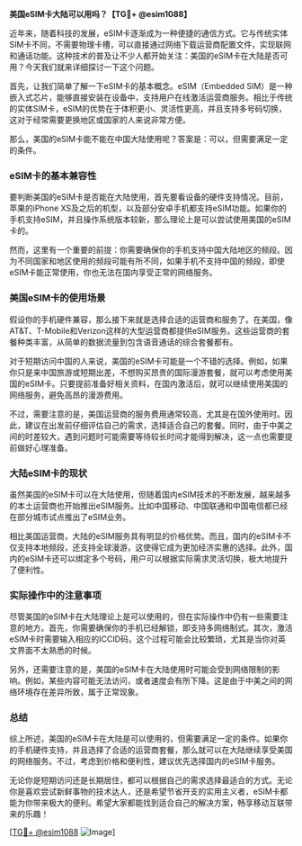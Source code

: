 **美国eSIM卡大陆可以用吗？【TG💪+ @esim1088】**

近年来，随着科技的发展，eSIM卡逐渐成为一种便捷的通信方式。它与传统实体SIM卡不同，不需要物理卡槽，可以直接通过网络下载运营商配置文件，实现联网和通话功能。这种技术的普及让不少人都开始关注：美国的eSIM卡在大陆是否可用？今天我们就来详细探讨一下这个问题。

首先，让我们简单了解一下eSIM卡的基本概念。eSIM（Embedded SIM）是一种嵌入式芯片，能够直接安装在设备中，支持用户在线激活运营商服务。相比于传统的实体SIM卡，eSIM的优势在于体积更小、灵活性更高，并且支持多号码切换，这对于经常需要更换地区或国家的人来说非常方便。

那么，美国的eSIM卡能不能在中国大陆使用呢？答案是：可以，但需要满足一定的条件。

### eSIM卡的基本兼容性

要判断美国的eSIM卡是否能在大陆使用，首先要看设备的硬件支持情况。目前，苹果的iPhone XS及之后的机型，以及部分安卓手机都支持eSIM功能。如果你的手机支持eSIM，并且操作系统版本较新，那么理论上是可以尝试使用美国的eSIM卡的。

然而，这里有一个重要的前提：你需要确保你的手机支持中国大陆地区的频段。因为不同国家和地区使用的频段可能有所不同，如果手机不支持中国的频段，即使eSIM卡能正常使用，你也无法在国内享受正常的网络服务。

### 美国eSIM卡的使用场景

假设你的手机硬件兼容，那么接下来就是选择合适的运营商和服务了。在美国，像AT&T、T-Mobile和Verizon这样的大型运营商都提供eSIM服务。这些运营商的套餐种类丰富，从简单的数据流量到包含语音通话的综合套餐都有。

对于短期访问中国的人来说，美国的eSIM卡可能是一个不错的选择。例如，如果你只是来中国旅游或短期出差，不想购买昂贵的国际漫游套餐，就可以考虑使用美国的eSIM卡。只要提前准备好相关资料，在国内激活后，就可以继续使用美国的网络服务，避免高昂的漫游费用。

不过，需要注意的是，美国运营商的服务费用通常较高，尤其是在国外使用时。因此，建议在出发前仔细评估自己的需求，选择适合自己的套餐。同时，由于中美之间的时差较大，遇到问题时可能需要等待较长时间才能得到解决，这一点也需要提前做好心理准备。

### 大陆eSIM卡的现状

虽然美国的eSIM卡可以在大陆使用，但随着国内eSIM技术的不断发展，越来越多的本土运营商也开始推出eSIM服务。比如中国移动、中国联通和中国电信都已经在部分城市试点推出了eSIM业务。

相比美国运营商，大陆的eSIM服务具有明显的价格优势。而且，国内的eSIM卡不仅支持本地频段，还支持全球漫游，这使得它成为更加经济实惠的选择。此外，国内的eSIM卡还可以绑定多个号码，用户可以根据实际需求灵活切换，极大地提升了便利性。

### 实际操作中的注意事项

尽管美国的eSIM卡在大陆理论上是可以使用的，但在实际操作中仍有一些需要注意的地方。首先，你需要确保你的手机已经解锁，即支持多网络制式。其次，激活eSIM卡时需要输入相应的ICCID码，这个过程可能会比较繁琐，尤其是当你对英文界面不太熟悉的时候。

另外，还需要注意的是，美国的eSIM卡在大陆使用时可能会受到网络限制的影响。例如，某些内容可能无法访问，或者速度会有所下降。这是由于中美之间的网络环境存在差异所致，属于正常现象。

### 总结

综上所述，美国的eSIM卡在大陆是可以使用的，但需要满足一定的条件。如果你的手机硬件支持，并且选择了合适的运营商套餐，那么就可以在大陆继续享受美国的网络服务。不过，考虑到价格和便利性，建议优先选择国内的eSIM卡服务。

无论你是短期访问还是长期居住，都可以根据自己的需求选择最适合的方式。无论你是喜欢尝试新鲜事物的技术达人，还是希望节省开支的实用主义者，eSIM卡都能为你带来极大的便利。希望大家都能找到适合自己的解决方案，畅享移动互联带来的乐趣！

[[TG💪+ @esim1088](https://t.me/s/esim1088) ![Image](https://i.postimg.cc/4NQfJmqS/Snipaste-2025-05-13-00-14-12.png)]